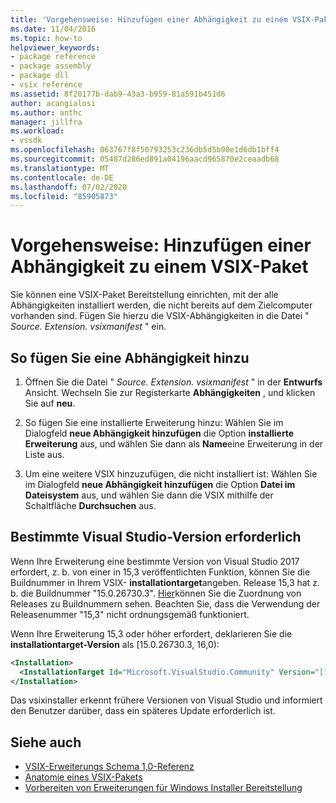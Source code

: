 ```yaml
---
title: 'Vorgehensweise: Hinzufügen einer Abhängigkeit zu einem VSIX-Paket | Microsoft-Dokumentation'
ms.date: 11/04/2016
ms.topic: how-to
helpviewer_keywords:
- package reference
- package assembly
- package dll
- vsix reference
ms.assetid: 8f20177b-dab9-43a3-b959-81a591b451d6
author: acangialosi
ms.author: anthc
manager: jillfra
ms.workload:
- vssdk
ms.openlocfilehash: 063767f8f50793253c236db5d5b90e1d6db1bff4
ms.sourcegitcommit: 05487d286ed891a04196aacd965870e2ceaadb68
ms.translationtype: MT
ms.contentlocale: de-DE
ms.lasthandoff: 07/02/2020
ms.locfileid: "85905873"
---
```

# <a name="how-to-add-a-dependency-to-a-vsix-package"></a>Vorgehensweise: Hinzufügen einer Abhängigkeit zu einem VSIX-Paket

Sie können eine VSIX-Paket Bereitstellung einrichten, mit der alle Abhängigkeiten installiert werden, die nicht bereits auf dem Zielcomputer vorhanden sind. Fügen Sie hierzu die VSIX-Abhängigkeiten in die Datei " *Source. Extension. vsixmanifest* " ein.

## <a name="to-add-a-dependency"></a>So fügen Sie eine Abhängigkeit hinzu

1. Öffnen Sie die Datei " *Source. Extension. vsixmanifest* " in der **Entwurfs** Ansicht. Wechseln Sie zur Registerkarte **Abhängigkeiten** , und klicken Sie auf **neu**.

2. So fügen Sie eine installierte Erweiterung hinzu: Wählen Sie im Dialogfeld **neue Abhängigkeit hinzufügen** die Option **installierte Erweiterung** aus, und wählen Sie dann als **Name**eine Erweiterung in der Liste aus.

3. Um eine weitere VSIX hinzuzufügen, die nicht installiert ist: Wählen Sie im Dialogfeld **neue Abhängigkeit hinzufügen** die Option **Datei im Dateisystem** aus, und wählen Sie dann die VSIX mithilfe der Schaltfläche **Durchsuchen** aus.

## <a name="require-a-specific-visual-studio-release"></a>Bestimmte Visual Studio-Version erforderlich

Wenn Ihre Erweiterung eine bestimmte Version von Visual Studio 2017 erfordert, z. b. von einer in 15,3 veröffentlichten Funktion, können Sie die Buildnummer in Ihrem VSIX- **installationtarget**angeben. Release 15,3 hat z. b. die Buildnummer "15.0.26730.3". [Hier](../install/visual-studio-build-numbers-and-release-dates.md)können Sie die Zuordnung von Releases zu Buildnummern sehen. Beachten Sie, dass die Verwendung der Releasenummer "15,3" nicht ordnungsgemäß funktioniert.

Wenn Ihre Erweiterung 15,3 oder höher erfordert, deklarieren Sie die **installationtarget-Version** als [15.0.26730.3, 16,0):

```xml
<Installation>
  <InstallationTarget Id="Microsoft.VisualStudio.Community" Version="[15.0.26730.3, 16.0)" />
</Installation>
```

Das vsixinstaller erkennt frühere Versionen von Visual Studio und informiert den Benutzer darüber, dass ein späteres Update erforderlich ist.

## <a name="see-also"></a>Siehe auch

- [VSIX-Erweiterungs Schema 1,0-Referenz](https://msdn.microsoft.com/library/76e410ec-b1fb-4652-ac98-4a4c52e09a2b)
- [Anatomie eines VSIX-Pakets](../extensibility/anatomy-of-a-vsix-package.md)
- [Vorbereiten von Erweiterungen für Windows Installer Bereitstellung](../extensibility/preparing-extensions-for-windows-installer-deployment.md)
